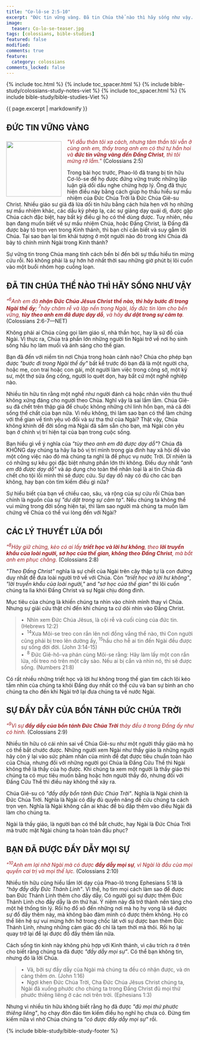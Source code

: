 ```yaml
---
title: "Cơ-lô-se 2:5-10"
excerpt: "Đức tin vững vàng. Đã tin Chúa thể nào thì hãy sống như vậy. Các lý thuyết lừa dối. Sự đầy dẫy của bổn tánh Đức Chúa Trời. Bạn đã được đầy dẫy mọi sự."
image:
  teaser: Co-lo-se-teaser.jpg
tags: [colossians, bible-studies]
featured: false
modified:
comments: true
feature:
  category: colossians
comments_locked: false
---
```


{% include toc.html %}
{% include toc_spacer.html %}
{% include bible-study/colossians-study-notes-viet %}
{% include toc_spacer.html %}
{% include bible-study/bible-studies-Viet %}

{{ page.excerpt | markdownify }}

## ĐỨC TIN VỮNG VÀNG
<div>
<p>
<img alt src="{{ site.url }}/assets/images/Co-lo-se-teaser.jpg" style="border: 0px none; margin: 7px 15px 0px 0px; max-width: 100%; height: 148px; padding: 0px; float: left;">
<span style="color: rgb(159, 29, 33);"><i>"Vì dẫu thân tôi xa cách, nhưng tâm thần tôi vẫn ở cùng anh em, thấy trong anh em có thứ tự hẳn hoi và <strong>đức tin vững vàng đến Ðấng Christ</strong>, thì tôi mừng rỡ lắm."</i></span> (Colossians 2:5)
</p>
</div>
Trong bài học trước, Phao-lô đã trang bị tín hữu Cơ-lô-se để họ được đứng vững trước những lập luận giả dối dầu nghe chừng hợp lý. Ông đã thực hiện điều này bằng cách giúp họ thấu hiểu sự mầu nhiệm của Đức Chúa Trời là Đức Chúa Giê-su Christ. Nhiều giáo sư giả đã lừa dối tín hữu bằng cách hứa hẹn với họ những sự mầu nhiệm khác, các dấu kỳ phép lạ, các sự giảng dạy quái dị, được gặp Chúa cách đặc biệt, hay bất kỳ điều gì họ có thể dùng được. Tuy nhiên, nếu bạn đang muốn biết về sự mầu nhiệm Chúa, hoặc Đấng Christ, là Đấng đã được bày tỏ trọn vẹn trong Kinh thánh, thì bạn chỉ cần biết và suy gẫm lời Chúa. Tại sao bạn lại tìm khải tượng ở một người nào đó trong khi Chúa đã bày tỏ chính mình Ngài trong Kinh thánh?

Sự vững tin trong Chúa mang tính cách bền bỉ đến bởi sự thấu hiểu tin mừng cứu rỗi. Nó không phải là sự hớn hở nhất thời sau những giờ phút bị lôi cuốn vào một buổi nhóm họp cuồng loạn.

## ĐÃ TIN CHÚA THỂ NÀO THÌ HÃY SỐNG NHƯ VẬY

<span style="color: rgb(159, 29, 33);">
<i>"<sup>6</sup>Anh em đã <strong>nhận Ðức Chúa Jêsus Christ thể nào, thì hãy bước đi trong Ngài thể ấy</strong>; <sup>7</sup>hãy châm rễ và lập nền trong Ngài, lấy đức tin làm cho bền vững, <strong>tùy theo anh em đã được dạy dỗ</strong>, và hãy <strong>dư dật trong sự cảm tạ</strong>.</i></span> (Colossians 2:6-7—NET)

Không phải ai Chúa cũng gọi làm giáo sĩ, nhà thần học, hay là sứ đồ của Ngài. Vì thực ra, Chúa trả phần lớn những người tin Ngài trở về nơi họ sinh sống hầu họ làm muối và ánh sáng cho thế gian.

Bạn đã đến với niềm tin nơi Chúa trong hoàn cảnh nào? Chúa cho phép bạn được *"bước đi trong Ngài thể ấy"* bất kể trước đó bạn đã là một người cha, hoặc mẹ, con trai hoặc con gái, một người làm việc trong công sở, một kỹ sư, một thợ sửa ống cống, người lo quét dọn, hay bất cứ một nghề nghiệp nào.

Nhiều tín hữu tin rằng một nghề như người đánh cá hoặc nhân viên thu thuế không xứng đáng cho người theo Chúa. Nghĩ vậy là sai lầm lắm. Chúa Giê-su đã chết trên thập giá để chuộc không những chỉ linh hồn bạn, mà cả đời sống thể chất của bạn nữa. Vì nếu không, thì làm sao bạn có thể làm chứng với thế gian về tình yêu vô đối và sự tha thứ của Ngài? Thật vậy, Chúa không khinh dể đời sống mà Ngài đã sắm sẵn cho bạn, mà Ngài còn yêu bạn ở chính vị trí hiện tại của bạn trong cuộc sống.

Bạn hiểu gì về ý nghĩa của *"tùy theo anh em đã được dạy dỗ"*? Chúa đã KHÔNG dạy chúng ta hãy lìa bỏ vị trí mình trong gia đình hay xã hội để vào một công việc nào đó mà chúng ta nghĩ là để phục vụ nước Trời. Dĩ nhiên là có những sự kêu gọi đặc biệt nhưng phần lớn thì không. Điều duy nhất *"anh em đã được dạy dỗ"* và áp dụng cho toàn thể nhân loại là ai tin Chúa đã chết cho tội lỗi mình thì sẽ được cứu. Sự dạy dỗ này có đủ cho các bạn không, hay bạn còn tìm kiếm điều gì nữa?

Sự hiểu biết của bạn về chiều cao, sâu, và rộng của sự cứu rỗi Chúa ban chính là nguồn của sự *"dư dật trong sự cảm tạ"*. Nếu chúng ta không thể vui mừng trong đời sống hiện tại, thì làm sao người mà chúng ta muốn làm chứng về Chúa có thể vui lòng đến với Ngài?

## CÁC LÝ THUYẾT LỪA DỐI

<span style="color: rgb(159, 29, 33);">
<i>"<sup>8</sup>Hãy giữ chừng, kẻo có ai lấy <strong>triết học và lời hư không</strong>, theo <strong>lời truyền khẩu của loài người, sơ học của thế gian, không theo Ðấng Christ</strong>, mà bắt anh em phục chăng.</i></span> (Colossians 2:8)

*"Theo Đấng Christ"* nghĩa là sự chết của Ngài trên cây thập tự là con đường duy nhất để đưa loài người trở về với Chúa. Còn *"triết học và lời hư không"*, *"lời truyền khẩu của loài người,"* and *"sơ học của thế gian"* thì lôi cuốn chúng ta lìa khỏi Đấng Christ và sự Ngài chịu đóng đinh.

Mục tiêu của chúng là khiến chúng ta nhìn vào chính mình thay vì Chúa. Nhưng sự giải cứu thật chỉ đến khi chúng ta cứ dõi nhìn vào Đấng Christ.

> &bull;&nbsp;&nbsp;Nhìn xem Ðức Chúa Jêsus, là cội rễ và cuối cùng của đức tin. (Hebrews 12:2)<br />
> &bull;&nbsp;&nbsp;<sup>14</sup>Xưa Môi-se treo con rắn lên nơi đồng vắng thể nào, thì Con người cũng phải bị treo lên dường ấy, <sup>15</sup>hầu cho hễ ai tin đến Ngài đều được sự sống đời đời. (John 3:14-15)<br />
> &bull;&nbsp;&nbsp;<sup>8</sup> Ðức Giê-hô-va phán cùng Môi-se rằng: Hãy làm lấy một con rắn lửa, rồi treo nó trên một cây sào. Nếu ai bị cắn và nhìn nó, thì sẽ được sống. (Numbers 21:8)

Có rất nhiều những triết học và lời hư không trong thế gian tìm cách lôi kéo tầm nhìn của chúng ta khỏi Đấng duy nhất có thể cứu và ban sự bình an cho chúng ta cho đến khi Ngài trở lại đưa chúng ta về nước Ngài.

## SỰ ĐẦY DẪY CỦA BỔN TÁNH ĐỨC CHÚA TRỜI

<span style="color: rgb(159, 29, 33);">
<i>"<sup>9</sup>Vì sự <strong>đầy dẫy của bổn tánh Ðức Chúa Trời</strong> thảy đều ở trong Ðấng ấy như có hình.</i></span> (Colossians 2:9) 

Nhiều tín hữu có cái nhìn sai về Chúa Giê-su như một người thầy giáo mà họ có thể bắt chước được. Những người xem Ngài như thầy giáo là những người hãy còn ỷ lại vào sức phàm nhân của mình để đạt được tiêu chuẩn toàn hảo của Chúa, nhưng đối với những người gọi Chúa là Đấng Cứu Thế thì  Ngài không thể là thầy của họ được. Khi chúng ta xem một người là thầy giáo thì chúng ta có mục tiêu muốn bằng hoặc hơn người thầy đó, nhưng đối với Đấng Cứu Thế thì điều này không thể xảy ra.

Chúa Giê-su có *"đầy dẫy bổn tánh Đức Chúa Trời"*. Nghĩa là Ngài chính là Đức Chúa Trời. Nghĩa là Ngài có đầy đủ quyền năng để cứu chúng ta cách trọn vẹn. Nghĩa là Ngài không cần ai khác để bù đắp thêm vào điều Ngài đã làm cho chúng ta.

Ngài là thầy giáo, là người bạn có thể bắt chước, hay Ngài là Đức Chúa Trời mà trước mặt Ngài chúng ta hoàn toàn đầu phục?

## BẠN ĐÃ ĐƯỢC ĐẦY DẪY MỌI SỰ

<span style="color: rgb(159, 29, 33);">
<i>"<sup>10</sup>Anh em lại nhờ Ngài mà có được <strong>đầy dẫy mọi sự</strong>, vì Ngài là đầu của mọi quyền cai trị và mọi thế lực.</i></span> (Colossians 2:10) 

Nhiều tín hữu cũng hiểu lầm lời dạy của Phao-lô trong Ephesians 5:18 là *"hãy đầy dẫy Đức Thánh Linh"*. Vì thế, họ tìm mọi cách làm sao để được ban Đức Thánh Linh thêm cho đầy dẫy. Có người gọi sự được thêm Đức Thánh Linh cho đầy dẫy là ơn thứ hai. Ý niệm này đã trở thành nền tảng cho một hệ thống tín lý. Rồi họ đổ xô đến những nơi mà họ hy vọng là sẽ được sự đổ đầy thêm này, mà không bảo đảm mình có được thêm không. Họ có thể liên hệ sự vui mừng hớn hở trong chốc lát với sự được ban thêm Đức Thánh Linh, nhưng những cảm giác đó chỉ là tạm thời mà thôi. Rồi họ lại quay trở lại để lại được đổ đầy thêm lần nữa.

Cách sống tin kính này không phù hợp với Kinh thánh, vì câu trích ra ở trên cho biết rằng chúng ta đã được *"đầy dẫy mọi sự"*. Có thể bạn không tin, nhưng đó là lời Chúa.

> &bull;&nbsp;&nbsp;Vả, bởi sự đầy dẫy của Ngài mà chúng ta đều có nhận được, và ơn càng thêm ơn. (John 1:16)<br />
> &bull;&nbsp;&nbsp;Ngợi khen Ðức Chúa Trời, Cha Ðức Chúa Jêsus Christ chúng ta, Ngài đã xuống phước cho chúng ta trong Ðấng Christ đủ mọi thứ phước thiêng liêng ở các nơi trên trời. (Ephesians 1:3)

Nhưng vì nhiều tín hữu không biết rằng họ đã được *"đủ mọi thứ phước thiêng liêng"*, họ chạy đôn đáo tìm kiếm điều họ nghĩ họ chưa có. Đừng tìm kiếm nữa vì nhờ Chúa chúng ta *"có được đầy dẫy mọi sự"* rồi.

{% include bible-study/bible-study-footer %}
